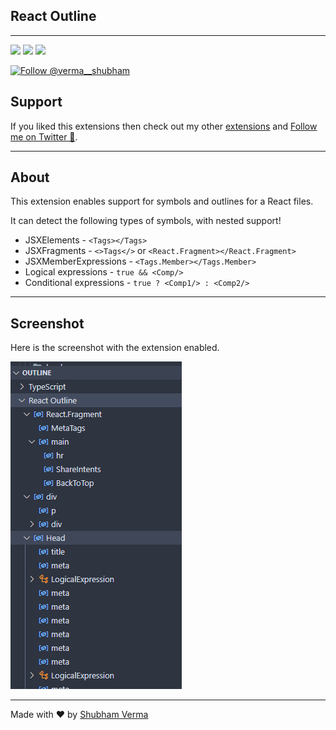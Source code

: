 ## React Outline

---

![](https://vsmarketplacebadge.apphb.com/version/ShubhamVerma18.react-outline.svg?style=for-the-badge)
![](https://vsmarketplacebadge.apphb.com/installs-short/ShubhamVerma18.react-outline.svg?style=for-the-badge)
![](https://vsmarketplacebadge.apphb.com/trending-weekly/ShubhamVerma18.react-outline.svg?style=for-the-badge)

  <a href="https://twitter.com/intent/follow?screen_name=verma__shubham">
      <img
        src="https://img.shields.io/twitter/follow/verma__shubham.svg?style=for-the-badge&logo=Twitter&label=Follow%20@verma__shubham&color=blue"
        alt="Follow @verma__shubham"
      />
  </a>

## Support

If you liked this extensions then check out my other [extensions](https://marketplace.visualstudio.com/publishers/ShubhamVerma18) and [Follow me on Twitter 💙](https://shbm.fyi/tw).

---

## About

This extension enables support for symbols and outlines for a React files.

It can detect the following types of symbols, with nested support!

- JSXElements - `<Tags></Tags>`
- JSXFragments - `<>Tags</>` or `<React.Fragment></React.Fragment>`
- JSXMemberExpressions - `<Tags.Member></Tags.Member>`
- Logical expressions - `true && <Comp/>`
- Conditional expressions - `true ? <Comp1/> : <Comp2/>`

---

## Screenshot

Here is the screenshot with the extension enabled.

![With the extension](./public/assets/with.png)

---

Made with ❤️ by [Shubham Verma](https://shbm.fyi/)

